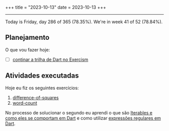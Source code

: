 +++
title = "2023-10-13"
date = 2023-10-13
+++

---

Today is Friday, day 286 of 365 (78.35%). We're in week 41 of 52 (78.84%). 

## Planejamento

O que vou fazer hoje: 

- [ ] [continar a trilha de Dart no Exercism](https://exercism.org/tracks/dart)

## Atividades executadas

Hoje eu fiz os seguintes exercícios:
1. [difference-of-squares](https://github.com/LuCCoelho/Exercism-Solutions/tree/main/dart/difference-of-squares)
2. [word-count](https://github.com/LuCCoelho/Exercism-Solutions/tree/main/dart/word-count)

No processo de solucionar o segundo eu aprendi o que são [Iterables e como eles se comportam em Dart](https://api.flutter.dev/flutter/dart-core/Iterable-class.html) e como utilizar [expressões regulares em Dart](https://api.dart.dev/stable/2.14.4/dart-core/RegExp-class.html).
